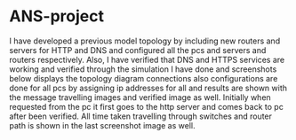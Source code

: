# ANS-project
I have developed a previous model topology by including new routers and servers for HTTP and DNS and configured all the pcs and servers and routers respectively. Also, I have verified that DNS and HTTPS services are working and verified through the simulation I have done and screenshots below displays the topology diagram connections also configurations are done for all pcs by assigning ip addresses for all and results are shown with the message travelling images and verified image as well. Initially when requested from the pc it first goes to the http server and comes back to pc after been verified. All time taken travelling through switches and router path is shown in the last screenshot image as well.  
